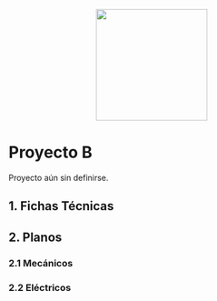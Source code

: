 <p align="center"><img src="../Sources/Recursos/Logo_Final.png" width="196px"><p>

# Proyecto B
Proyecto aún sin definirse.

## 1. Fichas Técnicas

## 2. Planos
### 2.1 Mecánicos
### 2.2 Eléctricos
